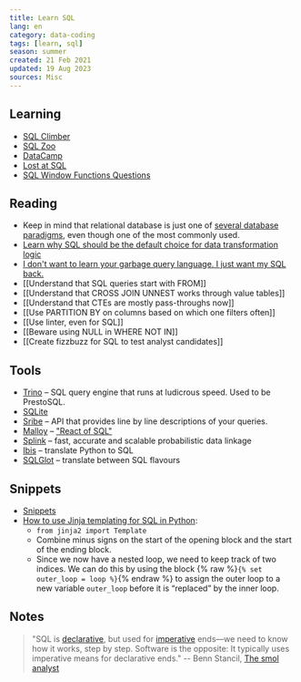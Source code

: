 ```yaml
---
title: Learn SQL
lang: en
category: data-coding
tags: [learn, sql]
season: summer
created: 21 Feb 2021
updated: 19 Aug 2023
sources: Misc
---
```


## Learning
- [SQL Climber](https://www.sqlclimber.com/assignments/beginner)
- [SQL Zoo](https://sqlzoo.net/wiki/SQL_Tutorial)
- [DataCamp](https://campus.datacamp.com/courses/introduction-to-sql/)
- [Lost at SQL](https://lost-at-sql.therobinlord.com/)
- [SQL Window Functions Questions](http://www.windowfunctions.com/)

## Reading
- Keep in mind that relational database is just one of [several database paradigms](https://www.youtube.com/watch?v=W2Z7fbCLSTw), even though one of the most commonly used.
- [Learn why SQL should be the default choice for data transformation logic](https://www.robinlinacre.com/recommend_sql/)
- [I don't want to learn your garbage query language. I just want my SQL back.](https://erikbern.com/2018/08/30/i-dont-want-to-learn-your-garbage-query-language.html)
- [[Understand that SQL queries start with FROM]]
- [[Understand that CROSS JOIN UNNEST works through value tables]]
- [[Understand that CTEs are mostly pass-throughs now]]
- [[Use PARTITION BY on columns based on which one filters often]]
- [[Use linter, even for SQL]]
- [[Beware using NULL in WHERE NOT IN]]
- [[Create fizzbuzz for SQL to test analyst candidates]]

## Tools
- [Trino](https://trino.io/) – SQL query engine that runs at ludicrous speed. Used to be PrestoSQL.
- [SQLite](https://sqliteonline.com/)
- [Sribe](https://scribedata.app/) – API that provides line by line descriptions of your queries.
- [Malloy](https://github.com/looker-open-source/malloy) – ["React of SQL"](https://roundup.getdbt.com/p/lots-going-on-metrics-malloy-sanity)
- [Splink](https://github.com/moj-analytical-services/splink) – fast, accurate and scalable probabilistic data linkage
- [Ibis](https://github.com/ibis-project/ibis) – translate Python to SQL
- [SQLGlot](https://github.com/tobymao/sqlglot) – translate between SQL flavours

## Snippets
- [Snippets](https://sql-snippets.count.co/)
- [How to use Jinja templating for SQL in Python](https://geoffruddock.com/sql-jinja-templating/):
  - `from jinja2 import Template`
  - Combine minus signs on the start of the opening block and the start of the ending block.
  - Since we now have a nested loop, we need to keep track of two indices. We can do this by using the block {% raw %}`{% set outer_loop = loop %}`{% endraw %} to assign the outer loop to a new variable `outer_loop` before it is “replaced” by the inner loop.

## Notes
>  "SQL is [declarative](https://en.wikipedia.org/wiki/Declarative_programming), but used for [imperative](https://en.wikipedia.org/wiki/Imperative_programming) ends—we need to know how it works, step by step. Software is the opposite: It typically uses imperative means for declarative ends."
>  -- Benn Stancil, [The smol analyst](https://benn.substack.com/p/the-smol-analyst)
